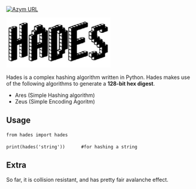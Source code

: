 [![Azym URL](https://img.shields.io/badge/azym-2ce51-0c0?color=black&labelColor=0c0)](http://azym.ml/?q=2ce51)

![Hades](/hades.png)

Hades is a complex hashing algorithm written in Python.
Hades makes use of the following algorithms to generate a **128-bit hex digest**.


*   Ares (Simple Hashing algorithm)
*   Zeus (Simple Encoding Agoritm)

## Usage

```
from hades import hades

print(hades('string')) 		#for hashing a string
```

## Extra

So far, it is collision resistant, and has pretty fair avalanche effect.
